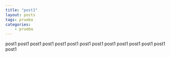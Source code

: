 ```yaml
---
title: "post1"
layout: posts
tags: prueba
categories: 
    - prueba
---
```



post1
post1
post1
post1
post1
post1
post1
post1
post1
post1
post1
post1
post1
post1